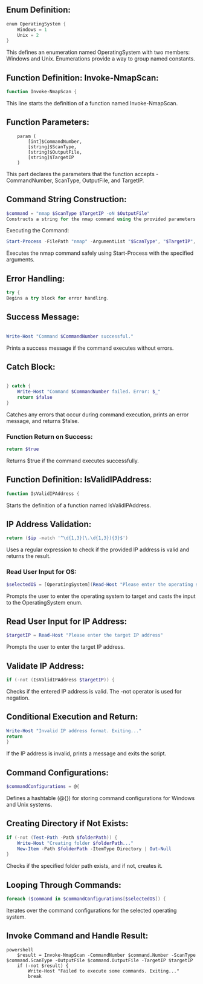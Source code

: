 ## Enum Definition:

```powershell
enum OperatingSystem {
    Windows = 1
    Unix = 2
}
```
This defines an enumeration named OperatingSystem with two members: Windows and Unix. Enumerations provide a way to group named constants.

## Function Definition: Invoke-NmapScan:

```powershell
function Invoke-NmapScan {
```
This line starts the definition of a function named Invoke-NmapScan.

## Function Parameters:

```
    param (
        [int]$CommandNumber,
        [string]$ScanType,
        [string]$OutputFile,
        [string]$TargetIP
    )

```
This part declares the parameters that the function accepts - CommandNumber, ScanType, OutputFile, and TargetIP.

## Command String Construction:

```powershell
$command = "nmap $ScanType $TargetIP -oN $OutputFile"
Constructs a string for the nmap command using the provided parameters.
```
Executing the Command:

```powershell
Start-Process -FilePath "nmap" -ArgumentList "$ScanType", "$TargetIP", "-oN", "$OutputFile" -NoNewWindow -Wait
```
Executes the nmap command safely using Start-Process with the specified arguments.

## Error Handling:

```powershell
try {
Begins a try block for error handling.
```
## Success Message:

```powershell

Write-Host "Command $CommandNumber successful."
```

Prints a success message if the command executes without errors.

## Catch Block:

```powershell

} catch {
    Write-Host "Command $CommandNumber failed. Error: $_"
    return $false
}
```

Catches any errors that occur during command execution, prints an error message, and returns $false.

### Function Return on Success:

```powershell
return $true
```

Returns $true if the command executes successfully.

## Function Definition: IsValidIPAddress:

```powershell
function IsValidIPAddress {
```
Starts the definition of a function named IsValidIPAddress.

## IP Address Validation:

``` powershell
return ($ip -match '^\d{1,3}(\.\d{1,3}){3}$')
```
Uses a regular expression to check if the provided IP address is valid and returns the result.

### Read User Input for OS: 

```powershell
$selectedOS = [OperatingSystem](Read-Host "Please enter the operating system to target (1 for Windows, 2 for Unix)")
```
Prompts the user to enter the operating system to target and casts the input to the OperatingSystem enum.

## Read User Input for IP Address:

``` powershell
$targetIP = Read-Host "Please enter the target IP address"
```
Prompts the user to enter the target IP address.

## Validate IP Address:

``` powershell
if (-not (IsValidIPAddress $targetIP)) {
```

Checks if the entered IP address is valid. The -not operator is used for negation.

## Conditional Execution and Return:

```powershell
Write-Host "Invalid IP address format. Exiting..."
return
}
```
If the IP address is invalid, prints a message and exits the script.

## Command Configurations:

```powershell
$commandConfigurations = @{
```

Defines a hashtable (@{}) for storing command configurations for Windows and Unix systems.

## Creating Directory if Not Exists:

``` powershell
if (-not (Test-Path -Path $folderPath)) {
    Write-Host "Creating folder $folderPath..."
    New-Item -Path $folderPath -ItemType Directory | Out-Null
}
```
Checks if the specified folder path exists, and if not, creates it.

## Looping Through Commands:

```powershell
foreach ($command in $commandConfigurations[$selectedOS]) {
```
Iterates over the command configurations for the selected operating system.

## Invoke Command and Handle Result:
```
powershell
    $result = Invoke-NmapScan -CommandNumber $command.Number -ScanType $command.ScanType -OutputFile $command.OutputFile -TargetIP $targetIP
    if (-not $result) {
        Write-Host "Failed to execute some commands. Exiting..."
        break

```